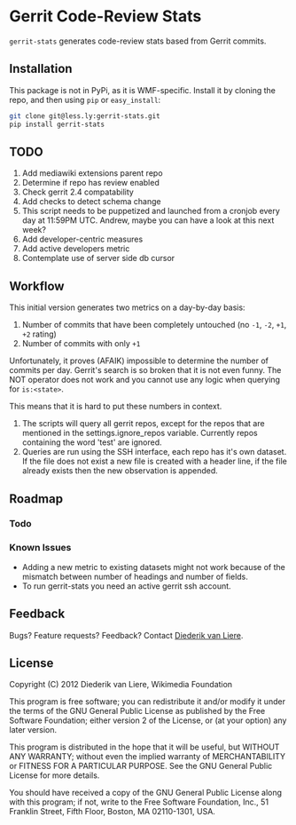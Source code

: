 # Gerrit Code-Review Stats

`gerrit-stats` generates code-review stats based from Gerrit commits.


## Installation

This package is not in PyPi, as it is WMF-specific. Install it by cloning the repo, and then using `pip` or `easy_install`:

```sh
git clone git@less.ly:gerrit-stats.git
pip install gerrit-stats
```

## TODO
1. Add mediawiki extensions parent repo
2. Determine if repo has review enabled
3. Check gerrit 2.4 compatability
4. Add checks to detect schema change
5. This script needs to be puppetized and launched from a cronjob every day at 11:59PM UTC.
    Andrew, maybe you can have a look at this next week?
6. Add developer-centric measures
7. Add active developers metric 
8. Contemplate use of server side db cursor

## Workflow

This initial version generates two metrics on a day-by-day basis:

1. Number of commits that have been completely untouched (no `-1`, `-2`, `+1`, `+2` rating)
2. Number of commits with only `+1`

Unfortunately, it proves (AFAIK) impossible to determine the number of commits per day. Gerrit's
search is so broken that it is not even funny. The NOT operator does not work and you cannot use any
logic when querying for `is:<state>`.

This means that it is hard to put these numbers in context.

1. The scripts will query all gerrit repos, except for the repos that are mentioned in the
    settings.ignore_repos variable. Currently repos containing the word 'test' are ignored.
2. Queries are run using the SSH interface, each repo has it's own dataset. If the file does not
    exist a new file is created with a header line, if the file already exists then the new
    observation is appended.


## Roadmap

### Todo



### Known Issues

- Adding a new metric to existing datasets might not work because of the mismatch between number
    of headings and number of fields. 
- To run gerrit-stats you need an active gerrit ssh account.


## Feedback

Bugs? Feature requests? Feedback? Contact [Diederik van Liere](mailto:dvanliere@wikimedia.org).


## License

Copyright (C) 2012  Diederik van Liere, Wikimedia Foundation

This program is free software; you can redistribute it and/or
modify it under the terms of the GNU General Public License
as published by the Free Software Foundation; either version 2
of the License, or (at your option) any later version.

This program is distributed in the hope that it will be useful,
but WITHOUT ANY WARRANTY; without even the implied warranty of
MERCHANTABILITY or FITNESS FOR A PARTICULAR PURPOSE.  See the
GNU General Public License for more details.

You should have received a copy of the GNU General Public License
along with this program; if not, write to the Free Software
Foundation, Inc., 51 Franklin Street, Fifth Floor, Boston, MA  02110-1301, USA.

